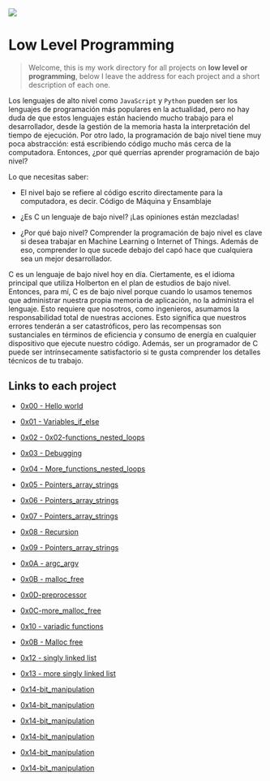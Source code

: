 <img src="https://user-images.githubusercontent.com/69850751/159728963-0de364d1-5756-4a58-a76b-4a3be25d95f7.png"/>
 
 # Low Level Programming

> Welcome, this is my work directory for all projects on **low level or
> programming**, below I leave the address for each project and a short
> description of each one.

Los lenguajes de alto nivel como ``JavaScript`` y ``Python`` pueden ser los lenguajes de programación más populares en la actualidad, pero no hay duda de que estos lenguajes están haciendo mucho trabajo para el desarrollador, desde la gestión de la memoria hasta la interpretación del tiempo de ejecución. Por otro lado, la programación de bajo nivel tiene muy poca abstracción: está escribiendo código mucho más cerca de la computadora. Entonces, ¿por qué querrías aprender programación de bajo nivel?

Lo que necesitas saber:

- El nivel bajo se refiere al código escrito directamente para la computadora, es decir. Código de Máquina y Ensamblaje

- ¿Es C un lenguaje de bajo nivel? ¡Las opiniones están mezcladas!

- ¿Por qué bajo nivel? Comprender la programación de bajo nivel es clave si desea trabajar en Machine Learning o Internet of Things. Además de eso, comprender lo que sucede debajo del capó hace que cualquiera sea un mejor desarrollador. 

C es un lenguaje de bajo nivel hoy en día. Ciertamente, es el idioma principal que utiliza Holberton en el plan de estudios de bajo nivel. Entonces, para mí, C es de bajo nivel porque cuando lo usamos tenemos que administrar nuestra propia memoria de aplicación, no la administra el lenguaje. Esto requiere que nosotros, como ingenieros, asumamos la responsabilidad total de nuestras acciones. Esto significa que nuestros errores tenderán a ser catastróficos, pero las recompensas son sustanciales en términos de eficiencia y consumo de energía en cualquier dispositivo que ejecute nuestro código. Además, ser un programador de C puede ser intrínsecamente satisfactorio si te gusta comprender los detalles técnicos de tu trabajo.

## Links to each project

* [0x00 - Hello world](https://github.com/sanei1509/holbertonschool-low_level_programming/tree/master/0x00-hello_world)
* [0x01 - Variables_if_else](https://github.com/sanei1509/holbertonschool-low_level_programming/tree/master/0x01-variables_if_else_while)
* [0x02 - 0x02-functions_nested_loops](https://github.com/sanei1509/holbertonschool-low_level_programming/tree/master/0x02-functions_nested_loops)
* [0x03 -  Debugging]( https://github.com/sanei1509/holbertonschool-low_level_programming/tree/master/0x03-debugging)
* [0x04 - More_functions_nested_loops](https://github.com/sanei1509/holbertonschool-low_level_programming/tree/master/0x04-more_functions_nested_loops)
* [0x05 - Pointers_array_strings](https://github.com/sanei1509/holbertonschool-low_level_programming/tree/master/0x05-pointers_arrays_strings)
* [0x06 - Pointers_array_strings](https://github.com/sanei1509/holbertonschool-low_level_programming/tree/master/0x06-pointers_arrays_strings)
* [0x07 - Pointers_array_strings](https://github.com/sanei1509/holbertonschool-low_level_programming/tree/master/0x07-pointers_arrays_strings)
* [0x08 - Recursion](https://github.com/sanei1509/holbertonschool-low_level_programming/tree/master/0x08-recursion)
* [0x09 - Pointers_array_strings](https://github.com/sanei1509/holbertonschool-low_level_programming/tree/master/0x09-static_libraries)
* [0x0A - argc_argv](https://github.com/sanei1509/holbertonschool-low_level_programming/tree/master/0x0A-argc_argv)
* [0x0B - malloc_free](https://github.com/sanei1509/holbertonschool-low_level_programming/tree/master/0x0B-malloc_free)
* [0x0D-preprocessor](https://github.com/sanei1509/holbertonschool-low_level_programming/tree/master/0x0C-more_malloc_free)
* [0x0C-more_malloc_free](https://github.com/sanei1509/holbertonschool-low_level_programming/tree/master/0x0C-more_malloc_free)
* [0x10 - variadic functions](https://github.com/sanei1509/holbertonschool-low_level_programming/tree/master/0x10-variadic_functions)
* [0x0B - Malloc free](https://github.com/sanei1509/holbertonschool-low_level_programming/tree/master/0x0B-malloc_free)
* [0x12 - singly linked list](https://github.com/sanei1509/holbertonschool-low_level_programming/tree/master/0x12-singly_linked_lists)
* [0x13 - more singly linked list](https://github.com/sanei1509/holbertonschool-low_level_programming/tree/master/0x13-more_singly_linked_lists)

* [0x14-bit_manipulation](https://github.com/sanei1509/holbertonschool-low_level_programming/tree/master/0x14-bit_manipulation)

* [0x14-bit_manipulation](https://github.com/sanei1509/holbertonschool-low_level_programming/tree/master/0x14-bit_manipulation)

* [0x14-bit_manipulation](https://github.com/sanei1509/holbertonschool-low_level_programming/tree/master/0x14-bit_manipulation)

* [0x14-bit_manipulation](https://github.com/sanei1509/holbertonschool-low_level_programming/tree/master/0x14-bit_manipulation)

* [0x14-bit_manipulation](https://github.com/sanei1509/holbertonschool-low_level_programming/tree/master/0x14-bit_manipulation)

* [0x14-bit_manipulation](https://github.com/sanei1509/holbertonschool-low_level_programming/tree/master/0x14-bit_manipulation)
